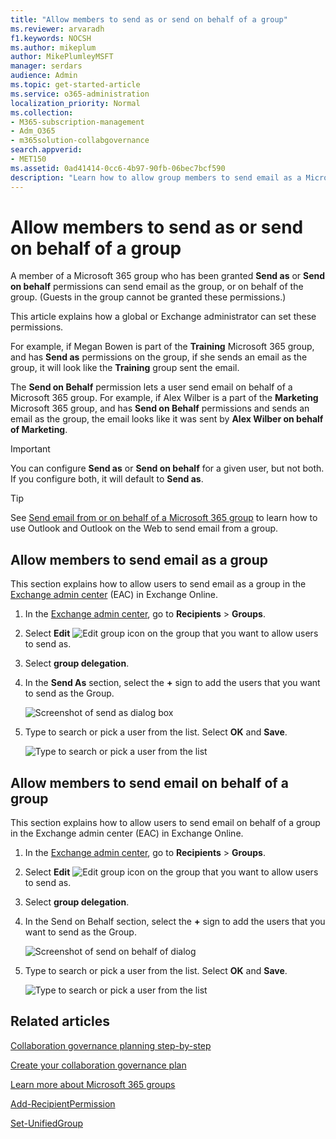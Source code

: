 ```yaml
---
title: "Allow members to send as or send on behalf of a group"
ms.reviewer: arvaradh
f1.keywords: NOCSH
ms.author: mikeplum
author: MikePlumleyMSFT
manager: serdars
audience: Admin
ms.topic: get-started-article
ms.service: o365-administration
localization_priority: Normal
ms.collection: 
- M365-subscription-management 
- Adm_O365
- m365solution-collabgovernance
search.appverid:
- MET150
ms.assetid: 0ad41414-0cc6-4b97-90fb-06bec7bcf590
description: "Learn how to allow group members to send email as a Microsoft 365 group or send email on behalf of a Microsoft 365 group."
---
```


# Allow members to send as or send on behalf of a group

A member of a Microsoft 365 group who has been granted **Send as** or **Send on behalf** permissions can send email as the group, or on behalf of the group. (Guests in the group cannot be granted these permissions.)

This article explains how a global or Exchange administrator can set these permissions.
  
For example, if Megan Bowen is part of the **Training** Microsoft 365 group, and has **Send as** permissions on the group, if she sends an email as the group, it will look like the **Training** group sent the email. 
  
The **Send on Behalf** permission lets a user send email on behalf of a Microsoft 365 group. For example, if Alex Wilber is a part of the **Marketing** Microsoft 365 group, and has **Send on Behalf** permissions and sends an email as the group, the email looks like it was sent by **Alex Wilber on behalf of Marketing**.

> [!IMPORTANT]
> You can configure **Send as** or **Send on behalf** for a given user, but not both. If you configure both, it will default to **Send as**.

> [!TIP]
> See [Send email from or on behalf of a Microsoft 365 group](https://support.microsoft.com/office/0f4964af-aec6-484b-a65c-0434df8cdb6b) to learn how to use Outlook and Outlook on the Web to send email from a group.
    
## Allow members to send email as a group

This section explains how to allow users to send email as a group in the [Exchange admin center](https://go.microsoft.com/fwlink/p/?linkid=2059104) (EAC) in Exchange Online.
  
1. In the <a href="https://go.microsoft.com/fwlink/p/?linkid=2059104" target="_blank">Exchange admin center</a>, go to **Recipients** \> **Groups**.
    
2. Select **Edit**  ![Edit group icon](../media/0cfcb590-dc51-4b4f-9276-bb2ce300d87e.png) on the group that you want to allow users to send as. 
    
3. Select **group delegation**.
    
4. In the **Send As** section, select the **+** sign to add the users that you want to send as the Group. 
    
    ![Screenshot of send as dialog box](../media/1df167f6-1eff-4f98-9ecd-4230fab46557.png)
  
5. Type to search or pick a user from the list. Select **OK** and **Save**.
    
    ![Type to search or pick a user from the list](../media/522919cf-664c-4a25-8076-c51c8c9fbe43.png)
  
## Allow members to send email on behalf of a group

This section explains how to allow users to send email on behalf of a group in the Exchange admin center (EAC) in Exchange Online.
  
1. In the <a href="https://go.microsoft.com/fwlink/p/?linkid=2059104" target="_blank">Exchange admin center</a>, go to **Recipients** \> **Groups**.
    
2. Select **Edit** ![Edit group icon](../media/0cfcb590-dc51-4b4f-9276-bb2ce300d87e.png) on the group that you want to allow users to send as. 
    
3. Select **group delegation**.
    
4. In the Send on Behalf section, select the **+** sign to add the users that you want to send as the Group. 
    
    ![Screenshot of send on behalf of dialog](../media/2bae0579-8907-4d6b-8920-ddd6555897b4.png)
  
5. Type to search or pick a user from the list. Select **OK** and **Save**.
    
    ![Type to search or pick a user from the list](../media/522919cf-664c-4a25-8076-c51c8c9fbe43.png)

## Related articles

[Collaboration governance planning step-by-step](collaboration-governance-overview.md#collaboration-governance-planning-step-by-step)

[Create your collaboration governance plan](collaboration-governance-first.md)

[Learn more about Microsoft 365 groups](https://support.microsoft.com/office/b565caa1-5c40-40ef-9915-60fdb2d97fa2)

[Add-RecipientPermission](/powershell/module/exchange/add-recipientpermission)

[Set-UnifiedGroup](/powershell/module/exchange/set-unifiedgroup)